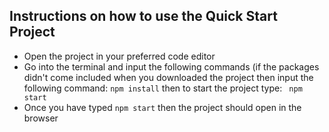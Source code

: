 ## Instructions on how to use the Quick Start Project
* Open the project in your preferred code editor</li>
* Go into the terminal and input the following commands (if the packages didn't come included when you downloaded the project then input the following command: <code>npm install</code> then to start the project type: <code> npm start</code>
* Once you have typed <code>npm start</code> then the project should open in the browser